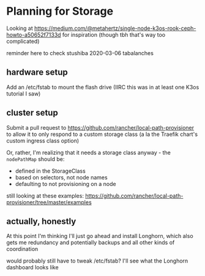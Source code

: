 # Planning for Storage

Looking at https://medium.com/@metahertz/single-node-k3os-rook-ceph-howto-a50652f7133d for inspiration (though tbh that's way too complicated)

reminder here to check stushiba 2020-03-06 tabalanches

## hardware setup

Add an /etc/fstab to mount the flash drive (IIRC this was in at least one K3os tutorial I saw)

## cluster setup

Submit a pull request to https://github.com/rancher/local-path-provisioner to allow it to only respond to a custom storage class (a la the Traefik chart's custom ingress class option)

Or, rather, I'm realizing that it needs a storage class anyway - the `nodePathMap` should be:

- defined in the StorageClass
- based on selectors, not node names
- defaulting to not provisioning on a node

still looking at these examples: https://github.com/rancher/local-path-provisioner/tree/master/examples

## actually, honestly

At this point I'm thinking I'll just go ahead and install Longhorn, which also gets me redundancy and potentially backups and all other kinds of coordination

would probably still have to tweak /etc/fstab? I'll see what the Longhorn dashboard looks like
